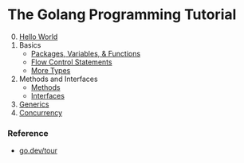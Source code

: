 # The Golang Programming Tutorial

0. [Hello World](/0_Hello_World/)
1. Basics
    * [Packages, Variables, & Functions](/1_1_Basics/)
    * [Flow Control Statements](/1_2_Basics/)
    * [More Types](/1_3_Basics/)
2. Methods and Interfaces
    * [Methods](/2_1_Methods/)
    * [Interfaces](/2_2_Interfaces/)
3. [Generics](/3_Generics/)
4. [Concurrency](/4_Concurrency/)


### Reference
* [go.dev/tour](https://go.dev/tour/welcome/1)